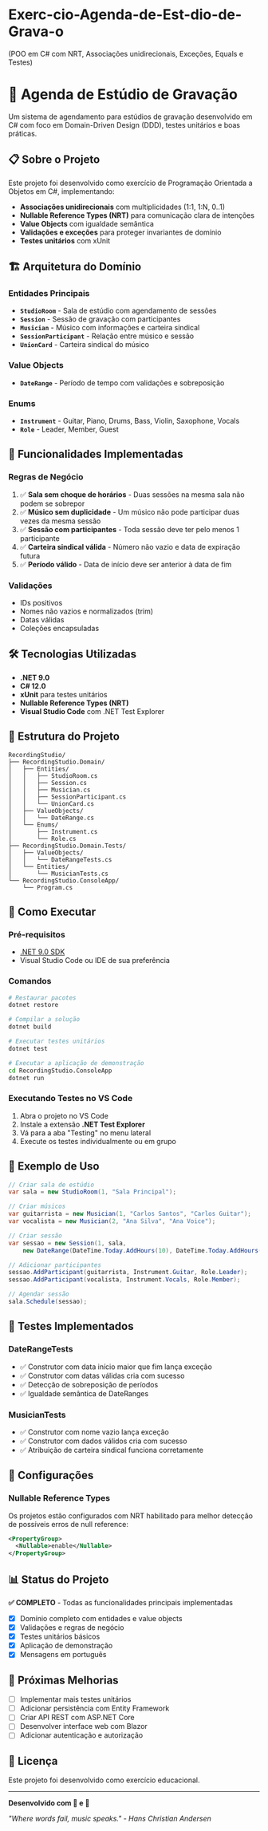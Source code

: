 # Exerc-cio-Agenda-de-Est-dio-de-Grava-o
(POO em C# com NRT, Associações unidirecionais, Exceções, Equals e Testes)
# 🎵 Agenda de Estúdio de Gravação

Um sistema de agendamento para estúdios de gravação desenvolvido em C# com foco em Domain-Driven Design (DDD), testes unitários e boas práticas.

## 📋 Sobre o Projeto

Este projeto foi desenvolvido como exercício de Programação Orientada a Objetos em C#, implementando:

- **Associações unidirecionais** com multiplicidades (1:1, 1:N, 0..1)
- **Nullable Reference Types (NRT)** para comunicação clara de intenções
- **Value Objects** com igualdade semântica
- **Validações e exceções** para proteger invariantes de domínio
- **Testes unitários** com xUnit

## 🏗️ Arquitetura do Domínio

### Entidades Principais

- **`StudioRoom`** - Sala de estúdio com agendamento de sessões
- **`Session`** - Sessão de gravação com participantes
- **`Musician`** - Músico com informações e carteira sindical
- **`SessionParticipant`** - Relação entre músico e sessão
- **`UnionCard`** - Carteira sindical do músico

### Value Objects

- **`DateRange`** - Período de tempo com validações e sobreposição

### Enums

- **`Instrument`** - Guitar, Piano, Drums, Bass, Violin, Saxophone, Vocals
- **`Role`** - Leader, Member, Guest

## 🎯 Funcionalidades Implementadas

### Regras de Negócio

1. ✅ **Sala sem choque de horários** - Duas sessões na mesma sala não podem se sobrepor
2. ✅ **Músico sem duplicidade** - Um músico não pode participar duas vezes da mesma sessão
3. ✅ **Sessão com participantes** - Toda sessão deve ter pelo menos 1 participante
4. ✅ **Carteira sindical válida** - Número não vazio e data de expiração futura
5. ✅ **Período válido** - Data de início deve ser anterior à data de fim

### Validações

- IDs positivos
- Nomes não vazios e normalizados (trim)
- Datas válidas
- Coleções encapsuladas

## 🛠️ Tecnologias Utilizadas

- **.NET 9.0**
- **C# 12.0**
- **xUnit** para testes unitários
- **Nullable Reference Types (NRT)**
- **Visual Studio Code** com .NET Test Explorer

## 📁 Estrutura do Projeto

```
RecordingStudio/
├── RecordingStudio.Domain/
│   ├── Entities/
│   │   ├── StudioRoom.cs
│   │   ├── Session.cs
│   │   ├── Musician.cs
│   │   ├── SessionParticipant.cs
│   │   └── UnionCard.cs
│   ├── ValueObjects/
│   │   └── DateRange.cs
│   └── Enums/
│       ├── Instrument.cs
│       └── Role.cs
├── RecordingStudio.Domain.Tests/
│   ├── ValueObjects/
│   │   └── DateRangeTests.cs
│   └── Entities/
│       └── MusicianTests.cs
└── RecordingStudio.ConsoleApp/
    └── Program.cs
```

## 🚀 Como Executar

### Pré-requisitos

- [.NET 9.0 SDK](https://dotnet.microsoft.com/download/dotnet/9.0)
- Visual Studio Code ou IDE de sua preferência

### Comandos

```bash
# Restaurar pacotes
dotnet restore

# Compilar a solução
dotnet build

# Executar testes unitários
dotnet test

# Executar a aplicação de demonstração
cd RecordingStudio.ConsoleApp
dotnet run
```

### Executando Testes no VS Code

1. Abra o projeto no VS Code
2. Instale a extensão **.NET Test Explorer**
3. Vá para a aba "Testing" no menu lateral
4. Execute os testes individualmente ou em grupo

## 📝 Exemplo de Uso

```csharp
// Criar sala de estúdio
var sala = new StudioRoom(1, "Sala Principal");

// Criar músicos
var guitarrista = new Musician(1, "Carlos Santos", "Carlos Guitar");
var vocalista = new Musician(2, "Ana Silva", "Ana Voice");

// Criar sessão
var sessao = new Session(1, sala, 
    new DateRange(DateTime.Today.AddHours(10), DateTime.Today.AddHours(12)));

// Adicionar participantes
sessao.AddParticipant(guitarrista, Instrument.Guitar, Role.Leader);
sessao.AddParticipant(vocalista, Instrument.Vocals, Role.Member);

// Agendar sessão
sala.Schedule(sessao);
```

## 🧪 Testes Implementados

### DateRangeTests
- ✅ Construtor com data início maior que fim lança exceção
- ✅ Construtor com datas válidas cria com sucesso
- ✅ Detecção de sobreposição de períodos
- ✅ Igualdade semântica de DateRanges

### MusicianTests
- ✅ Construtor com nome vazio lança exceção
- ✅ Construtor com dados válidos cria com sucesso
- ✅ Atribuição de carteira sindical funciona corretamente

## 🔧 Configurações

### Nullable Reference Types
Os projetos estão configurados com NRT habilitado para melhor detecção de possíveis erros de null reference:

```xml
<PropertyGroup>
  <Nullable>enable</Nullable>
</PropertyGroup>
```

## 📊 Status do Projeto

**✅ COMPLETO** - Todas as funcionalidades principais implementadas

- [x] Domínio completo com entidades e value objects
- [x] Validações e regras de negócio
- [x] Testes unitários básicos
- [x] Aplicação de demonstração
- [x] Mensagens em português

## 👥 Próximas Melhorias

- [ ] Implementar mais testes unitários
- [ ] Adicionar persistência com Entity Framework
- [ ] Criar API REST com ASP.NET Core
- [ ] Desenvolver interface web com Blazor
- [ ] Adicionar autenticação e autorização

## 📄 Licença

Este projeto foi desenvolvido como exercício educacional.

---

**Desenvolvido com 💜 e 🎵**

*"Where words fail, music speaks." - Hans Christian Andersen*
